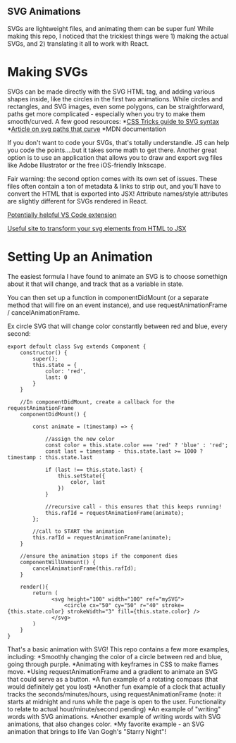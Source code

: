 
## SVG Animations

SVGs are lightweight files, and animating them can be super fun! While making this repo, I noticed that the trickiest things were 1) making the actual SVGs, and 2) translating it all to work with React.

# Making SVGs

SVGs can be made directly with the SVG HTML tag, and adding various shapes inside, like the circles in the first two animations. While circles and rectangles, and SVG images, even some polygons, can be straightforward, paths get more complicated - especially when you try to make them smooth/curved. A few good resources:
  *[CSS Tricks guide to SVG syntax](https://css-tricks.com/svg-path-syntax-illustrated-guide/)
  *[Article on svg paths that curve](http://vanseodesign.com/web-design/svg-paths-curve-commands/)
  *MDN documentation

If you don't want to code your SVGs, that's totally understandle. JS can help you code the points....but it takes some math to get there. Another great option is to use an application that allows you to draw and export svg files like Adobe Illustrator or the free iOS-friendly Inkscape.

Fair warning: the second option comes with its own set of issues. These files often contain a ton of metadata & links to strip out, and you'll have to convert the HTML that is exported into JSX! Attribute names/style attributes are slightly different for SVGs rendered in React.

[Potentially helpful VS Code extension](https://marketplace.visualstudio.com/items?itemName=jock.svg)

[Useful site to transform your svg elements from HTML to JSX](https://magic.reactjs.net/htmltojsx.htm)

# Setting Up an Animation

The easiest formula I have found to animate an SVG is to choose somethign about it that will change, and track that as a variable in state.

You can then set up a function in componentDidMount (or a separate method that will fire on an event instance), and use requestAnimationFrame / cancelAnimationFrame.

Ex circle SVG that will change color constantly between red and blue, every second:
```
export default class Svg extends Component {
    constructor() {
        super();
        this.state = {
            color: 'red',
            last: 0
        }
    }

    //In componentDidMount, create a callback for the requestAnimationFrame
    componentDidMount() {
    
        const animate = (timestamp) => {
        
            //assign the new color
            const color = this.state.color === 'red' ? 'blue' : 'red';
            const last = timestamp - this.state.last >= 1000 ? timestamp : this.state.last
            
            if (last !== this.state.last) {
                this.setState({
                    color, last
                })
            }
            
            //recursive call - this ensures that this keeps running!
            this.rafId = requestAnimationFrame(animate);
        };
        
        //call to START the animation
        this.rafId = requestAnimationFrame(animate);
    }

    //ensure the animation stops if the component dies
    componentWillUnmount() {
        cancelAnimationFrame(this.rafId);
    }

    render(){
        return (
              <svg height="100" width="100" ref="mySVG">
                  <circle cx="50" cy="50" r="40" stroke={this.state.color} strokeWidth="3" fill={this.state.color} />
              </svg>
        )
    }
} 
```

That's a basic animation with SVG! This repo contains a few more examples, including:
  *Smoothly changing the color of a circle between red and blue, going through purple.
  *Animating with keyframes in CSS to make flames move.
  *Using requestAnimationFrame and a gradient to animate an SVG that could serve as a button.
  *A fun example of a rotating compass (that would definitely get you lost)
  *Another fun example of a clock that actually tracks the seconds/minutes/hours, using requestAnimationFrame (note: it starts at midnight and runs while the page is open to the user. Functionality to relate to actual hour/minute/second pending)
  *An example of "writing" words with SVG animations.
  *Another example of writing words with SVG animations, that also changes color.
  *My favorite example - an SVG animation that brings to life Van Gogh's "Starry Night"!
  
  
